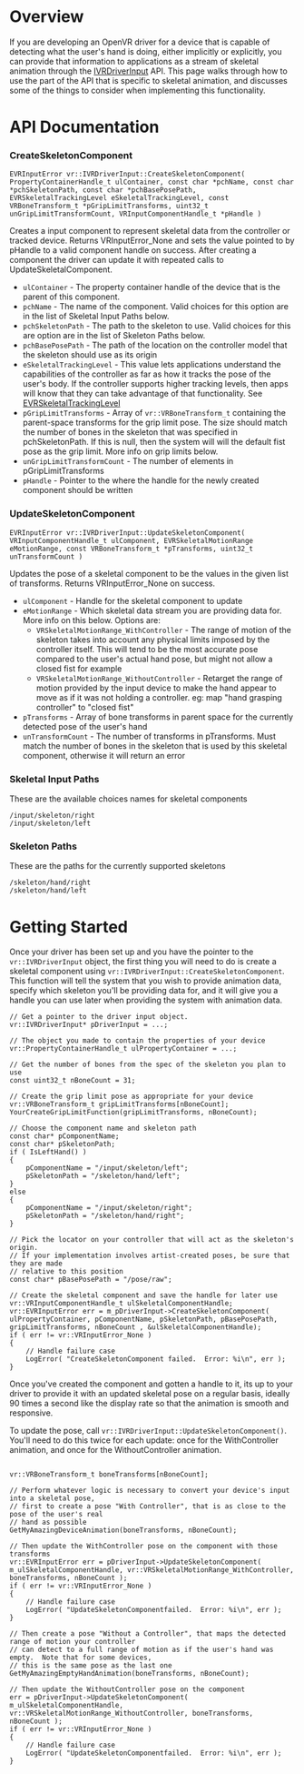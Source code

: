 # Overview

If you are developing an OpenVR driver for a device that is capable of detecting what the user's hand is doing, either implicitly or explicitly, you can provide that information to applications as a stream of skeletal animation through the [IVRDriverInput](https://github.com/ValveSoftware/openvr/wiki/IVRDriverInput-Overview) API.  This page walks through how to use the part of the API that is specific to skeletal animation, and discusses some of the things to consider when implementing this functionality.

# API Documentation
### CreateSkeletonComponent
```
EVRInputError vr::IVRDriverInput::CreateSkeletonComponent( PropertyContainerHandle_t ulContainer, const char *pchName, const char *pchSkeletonPath, const char *pchBasePosePath, EVRSkeletalTrackingLevel eSkeletalTrackingLevel, const VRBoneTransform_t *pGripLimitTransforms, uint32_t unGripLimitTransformCount, VRInputComponentHandle_t *pHandle )
```
Creates a input component to represent skeletal data from the controller or tracked device.  Returns VRInputError_None and sets the value pointed to by pHandle to a valid component handle on success. After creating a component the driver can update it with repeated calls to UpdateSkeletalComponent.

* `ulContainer` - The property container handle of the device that is the parent of this component.
* `pchName` - The name of the component. Valid choices for this option are in the list of Skeletal Input Paths below.  
* `pchSkeletonPath` - The path to the skeleton to use.  Valid choices for this are option are in the list of Skeleton Paths below.  
* `pchBasePosePath` - The path of the location on the controller model that the skeleton should use as its origin
* `eSkeletalTrackingLevel` - This value lets applications understand the capabilities of the controller as far as how it tracks the pose of the user's body.  If the controller supports higher tracking levels, then apps will know that they can take advantage of that functionality.  See [EVRSkeletalTrackingLevel](https://github.com/ValveSoftware/openvr/wiki/SteamVR-Skeletal-Input#evrskeletaltrackinglevel)
* `pGripLimitTransforms` - Array of `vr::VRBoneTransform_t` containing the parent-space transforms for the grip limit pose.  The size should match the number of bones in the skeleton that was specified in pchSkeletonPath.  If this is null, then the system will will the default fist pose as the grip limit.  More info on grip limits below.  
* `unGripLimitTransformCount` - The number of elements in pGripLimitTransforms
* `pHandle` - Pointer to the where the handle for the newly created component should be written


### UpdateSkeletonComponent
```
EVRInputError vr::IVRDriverInput::UpdateSkeletonComponent( VRInputComponentHandle_t ulComponent, EVRSkeletalMotionRange eMotionRange, const VRBoneTransform_t *pTransforms, uint32_t unTransformCount )
```
Updates the pose of a skeletal component to be the values in the given list of transforms.  Returns VRInputError_None on success.  

* `ulComponent` - Handle for the skeletal component to update
* `eMotionRange` - Which skeletal data stream you are providing data for.  More info on this below.  Options are:
    * `VRSkeletalMotionRange_WithController` - The range of motion of the skeleton takes into account any physical limits imposed by the controller itself.  This will tend to be the most accurate pose compared to the user's actual hand pose, but might not allow a closed fist for example
    * `VRSkeletalMotionRange_WithoutController` - Retarget the range of motion provided by the input device to make the hand appear to move as if it was not holding a controller.  eg: map "hand grasping controller" to "closed fist"
* `pTransforms` - Array of bone transforms in parent space for the currently detected pose of the user's hand
* `unTransformCount` - The number of transforms in pTransforms.  Must match the number of bones in the skeleton that is used by this skeletal component, otherwise it will return an error

### Skeletal Input Paths
These are the available choices names for skeletal components
```
/input/skeleton/right
/input/skeleton/left
```

### Skeleton Paths
These are the paths for the currently supported skeletons
```
/skeleton/hand/right
/skeleton/hand/left
```


# Getting Started

Once your driver has been set up and you have the pointer to the `vr::IVRDriverInput` object, the first thing you will need to do is create a skeletal component using `vr::IVRDriverInput::CreateSkeletonComponent`.  This function will tell the system that you wish to provide animation data, specify which skeleton you'll be providing data for, and it will give you a handle you can use later when providing the system with animation data.  

```
// Get a pointer to the driver input object.  
vr::IVRDriverInput* pDriverInput = ...;

// The object you made to contain the properties of your device
vr::PropertyContainerHandle_t ulPropertyContainer = ...;

// Get the number of bones from the spec of the skeleton you plan to use
const uint32_t nBoneCount = 31;

// Create the grip limit pose as appropriate for your device
vr::VRBoneTransform_t gripLimitTransforms[nBoneCount];
YourCreateGripLimitFunction(gripLimitTransforms, nBoneCount);

// Choose the component name and skeleton path
const char* pComponentName;
const char* pSkeletonPath;
if ( IsLeftHand() )
{
    pComponentName = "/input/skeleton/left";
    pSkeletonPath = "/skeleton/hand/left";
}
else
{
    pComponentName = "/input/skeleton/right";
    pSkeletonPath = "/skeleton/hand/right";
}

// Pick the locator on your controller that will act as the skeleton's origin.  
// If your implementation involves artist-created poses, be sure that they are made
// relative to this position
const char* pBasePosePath = "/pose/raw";

// Create the skeletal component and save the handle for later use
vr::VRInputComponentHandle_t ulSkeletalComponentHandle;
vr::EVRInputError err = m_pDriverInput->CreateSkeletonComponent( ulPropertyContainer, pComponentName, pSkeletonPath, pBasePosePath, gripLimitTransforms, nBoneCount , &ulSkeletalComponentHandle);
if ( err != vr::VRInputError_None )
{
    // Handle failure case
    LogError( "CreateSkeletonComponent failed.  Error: %i\n", err );
}
```

Once you've created the component and gotten a handle to it, its up to your driver to provide it with an updated skeletal pose on a regular basis, ideally 90 times a second like the display rate so that the animation is smooth and responsive.  

To update the pose, call `vr::IVRDriverInput::UpdateSkeletonComponent()`.  You'll need to do this twice for each update: once for the WithController animation, and once for the WithoutController animation.  

```

vr::VRBoneTransform_t boneTransforms[nBoneCount];

// Perform whatever logic is necessary to convert your device's input into a skeletal pose,
// first to create a pose "With Controller", that is as close to the pose of the user's real
// hand as possible
GetMyAmazingDeviceAnimation(boneTransforms, nBoneCount);

// Then update the WithController pose on the component with those transforms
vr::EVRInputError err = pDriverInput->UpdateSkeletonComponent( m_ulSkeletalComponentHandle, vr::VRSkeletalMotionRange_WithController, boneTransforms, nBoneCount );
if ( err != vr::VRInputError_None )
{
    // Handle failure case
    LogError( "UpdateSkeletonComponentfailed.  Error: %i\n", err );
}

// Then create a pose "Without a Controller", that maps the detected range of motion your controller
// can detect to a full range of motion as if the user's hand was empty.  Note that for some devices,
// this is the same pose as the last one
GetMyAmazingEmptyHandAnimation(boneTransforms, nBoneCount);

// Then update the WithoutController pose on the component 
err = pDriverInput->UpdateSkeletonComponent( m_ulSkeletalComponentHandle, vr::VRSkeletalMotionRange_WithoutController, boneTransforms, nBoneCount );
if ( err != vr::VRInputError_None )
{
    // Handle failure case
    LogError( "UpdateSkeletonComponentfailed.  Error: %i\n", err );
}
```
